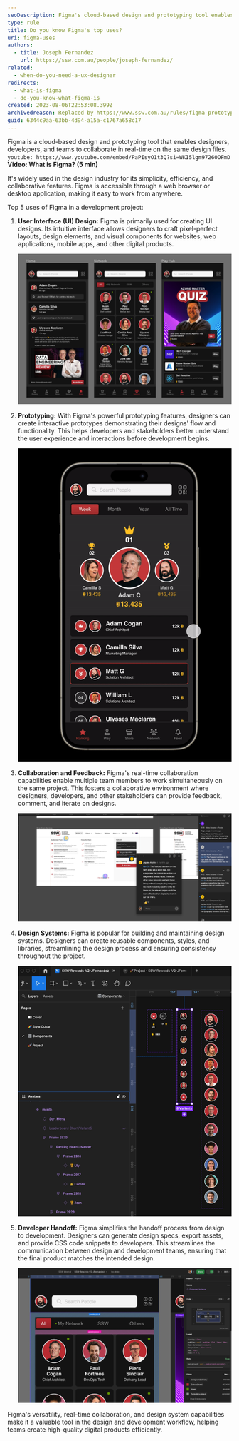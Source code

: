 ```yaml
---
seoDescription: Figma's cloud-based design and prototyping tool enables real-time collaboration on UI designs, prototypes, and design systems for efficient development projects.
type: rule
title: Do you know Figma's top uses?
uri: figma-uses
authors:
  - title: Joseph Fernandez
    url: https://ssw.com.au/people/joseph-fernandez/
related:
  - when-do-you-need-a-ux-designer
redirects:
  - what-is-figma
  - do-you-know-what-figma-is
created: 2023-08-06T22:53:08.399Z
archivedreason: Replaced by https://www.ssw.com.au/rules/figma-prototypes
guid: 6344c9aa-63bb-4d94-a15a-c1767a658c17
---
```


Figma is a cloud-based design and prototyping tool that enables designers, developers, and teams to collaborate in real-time on the same design files.
`youtube: https://www.youtube.com/embed/PaPIsyO1t3Q?si=WKI5lgm97260OFmD`
**Video: What is Figma? (5 min)**

It's widely used in the design industry for its simplicity, efficiency, and collaborative features. Figma is accessible through a web browser or desktop application, making it easy to work from anywhere.

Top 5 uses of Figma in a development project:

1. **User Interface (UI) Design:** Figma is primarily used for creating UI designs. Its intuitive interface allows designers to craft pixel-perfect layouts, design elements, and visual components for websites, web applications, mobile apps, and other digital products.

   ![Figure: SSW Rewards mockup design](ssw-rewards-mobile-app.jpg)

2. **Prototyping:** With Figma's powerful prototyping features, designers can create interactive prototypes demonstrating their designs' flow and functionality. This helps developers and stakeholders better understand the user experience and interactions before development begins.

   ![Figure: SSW Rewards interactive prototype](ezgif-3-220f996149.gif)

3. **Collaboration and Feedback:** Figma's real-time collaboration capabilities enable multiple team members to work simultaneously on the same project. This fosters a collaborative environment where designers, developers, and other stakeholders can provide feedback, comment, and iterate on designs.

   ![Figure: Real time feedback and collaboration](real-time-collaboration.jpg)

4. **Design Systems:** Figma is popular for building and maintaining design systems. Designers can create reusable components, styles, and libraries, streamlining the design process and ensuring consistency throughout the project.

   ![Figure: Re-usable components](components.jpg)

5. **Developer Handoff:** Figma simplifies the handoff process from design to development. Designers can generate design specs, export assets, and provide CSS code snippets to developers. This streamlines the communication between design and development teams, ensuring that the final product matches the intended design.

   ![Figure: Figma in Dev mode](figma-css-dev-mode.jpg)

Figma's versatility, real-time collaboration, and design system capabilities make it a valuable tool in the design and development workflow, helping teams create high-quality digital products efficiently.
